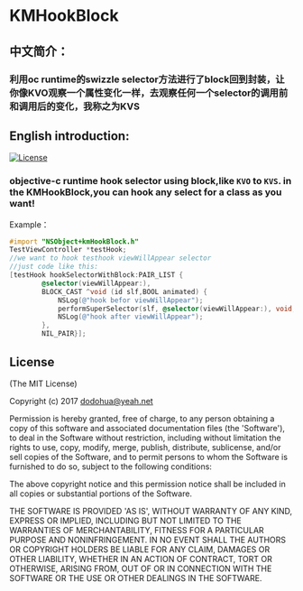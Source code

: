# KMHookBlock
## 中文简介：
### 利用oc runtime的swizzle selector方法进行了block回到封装，让你像KVO观察一个属性变化一样，去观察任何一个selector的调用前和调用后的变化，我称之为KVS
## English introduction:
[![License](http://img.shields.io/badge/license-MIT-blue.svg)](http://opensource.org/licenses/MIT)              
### objective-c runtime hook selector using block,like `KVO`  to `KVS`. in the KMHookBlock,you can hook any select for a class as you want!

Example：
```objective-c
#import "NSObject+kmHookBlock.h"
TestViewController *testHook;
//we want to hook testhook viewWillAppear selector
//just code like this:
[testHook hookSelectorWithBlock:PAIR_LIST {
        @selector(viewWillAppear:),
        BLOCK_CAST ^void (id slf,BOOL animated) {
            NSLog(@"hook befor viewWillAppear");
            performSuperSelector(slf, @selector(viewWillAppear:), void,animated);
            NSLog(@"hook after viewWillAppear");
        },
        NIL_PAIR}];
 ```
## License
(The MIT License)

Copyright (c) 2017 dodohua@yeah.net

Permission is hereby granted, free of charge, to any person obtaining a copy of this software and associated documentation files (the 'Software'), to deal in the Software without restriction, including without limitation the rights to use, copy, modify, merge, publish, distribute, sublicense, and/or sell copies of the Software, and to permit persons to whom the Software is furnished to do so, subject to the following conditions:

The above copyright notice and this permission notice shall be included in all copies or substantial portions of the Software.

THE SOFTWARE IS PROVIDED 'AS IS', WITHOUT WARRANTY OF ANY KIND, EXPRESS OR IMPLIED, INCLUDING BUT NOT LIMITED TO THE WARRANTIES OF MERCHANTABILITY, FITNESS FOR A PARTICULAR PURPOSE AND NONINFRINGEMENT. IN NO EVENT SHALL THE AUTHORS OR COPYRIGHT HOLDERS BE LIABLE FOR ANY CLAIM, DAMAGES OR OTHER LIABILITY, WHETHER IN AN ACTION OF CONTRACT, TORT OR OTHERWISE, ARISING FROM, OUT OF OR IN CONNECTION WITH THE SOFTWARE OR THE USE OR OTHER DEALINGS IN THE SOFTWARE.
